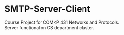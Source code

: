 # SMTP-Server-Client


Course Project for COM<P 431 Networks and Protocols.<br />
Server functional on CS department cluster.<br />
